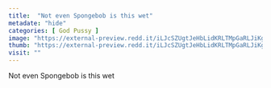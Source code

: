 ```yaml
---
title:  "Not even Spongebob is this wet"
metadate: "hide"
categories: [ God Pussy ]
image: "https://external-preview.redd.it/iLJcSZUgtJeHbLidKRLTMpGaRLJiKgBhSCcg1_ejoKw.jpg?auto=webp&s=9775550ee1dabf0bf28527dc17e3a72b0c11f153"
thumb: "https://external-preview.redd.it/iLJcSZUgtJeHbLidKRLTMpGaRLJiKgBhSCcg1_ejoKw.jpg?width=1080&crop=smart&auto=webp&s=1feb2ad8dd787ca1e6de2670451dca05665c1e21"
visit: ""
---
```

Not even Spongebob is this wet
